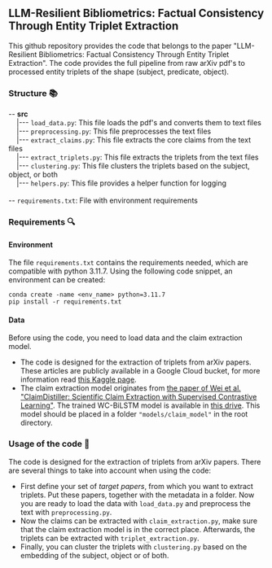 ## LLM-Resilient Bibliometrics: Factual Consistency Through Entity Triplet Extraction
This github repository provides the code that belongs to the paper "LLM-Resilient Bibliometrics: Factual Consistency Through Entity Triplet Extraction". The code provides the full pipeline from raw arXiv pdf's to processed entity triplets of the shape (subject, predicate, object).

### Structure :books:
-- **src** \
&nbsp;&nbsp;&nbsp;&nbsp;|--- ```load_data.py```: This file loads the pdf's and converts them to text files \
&nbsp;&nbsp;&nbsp;&nbsp;|--- ```preprocessing.py```: This file preprocesses the text files \
&nbsp;&nbsp;&nbsp;&nbsp;|--- ```extract_claims.py```: This file extracts the core claims from the text files \
&nbsp;&nbsp;&nbsp;&nbsp;|--- ```extract_triplets.py```: This file extracts the triplets from the text files \
&nbsp;&nbsp;&nbsp;&nbsp;|--- ```clustering.py```: This file clusters the triplets based on the subject, object, or both \
&nbsp;&nbsp;&nbsp;&nbsp;|--- ```helpers.py```: This file provides a helper function for logging \
\
-- ```requirements.txt```: File with environment requirements

### Requirements :mag:

#### Environment
The file ```requirements.txt``` contains the requirements needed, which are compatible with python 3.11.7. Using the following code snippet, an environment can be created:

```
conda create -name <env_name> python=3.11.7 
pip install -r requirements.txt
```

#### Data
Before using the code, you need to load data and the claim extraction model.

* The code is designed for the extraction of triplets from arXiv papers. These articles are publicly available in a Google Cloud bucket, for more information read [this Kaggle page](https://www.kaggle.com/datasets/Cornell-University/arxiv).
* The claim extraction model originates from [the paper of Wei et al. "ClaimDistiller: Scientific Claim Extraction with Supervised
Contrastive Learning"]([https://www.semanticscholar.org/paper/Extracting-Core-Claims-from-Scientific-Articles-Jansen-Kuhn/acb6fd4058b3c6ce491d5cde499d7733909bc8a9](https://ceur-ws.org/Vol-3451/paper11.pdf)). The trained WC-BiLSTM model is available in [this drive](https://drive.google.com/drive/folders/1KnaMKNVDYrydH0GrvBTM6lW08M1aGACm?usp=sharing). This model should be placed in a folder ```"models/claim_model"``` in the root directory.

### Usage of the code :memo:
The code is designed for the extraction of triplets from arXiv papers. There are several things to take into account when using the code:

* First define your set of _target papers_, from which you want to extract triplets. Put these papers, together with the metadata in a folder. Now you are ready to load the data with ```load_data.py``` and preprocess the text with ```preprocessing.py```.
* Now the claims can be extracted with ```claim_extraction.py```, make sure that the claim extraction model is in the correct place. Afterwards, the triplets can be extracted with ```triplet_extraction.py```.
* Finally, you can cluster the triplets with ```clustering.py``` based on the embedding of the subject, object or of both. 
